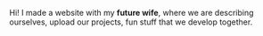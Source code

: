 Hi!
I made a website with my **future wife**, where we are describing ourselves, upload our projects, fun stuff that we develop together.
